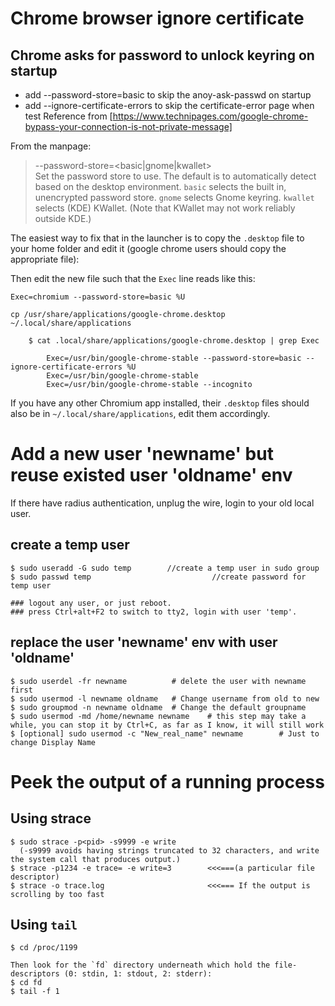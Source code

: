 # Chrome browser ignore certificate

## Chrome asks for password to unlock keyring on startup
  - add --password-store=basic to skip the anoy-ask-passwd on startup
  - add --ignore-certificate-errors to skip the certificate-error page when test
    Reference from [https://www.technipages.com/google-chrome-bypass-your-connection-is-not-private-message]

From the manpage:
> --password-store=&lt;basic|gnome|kwallet&gt;  
> Set the password store to use. The default is to automatically detect based on the desktop environment. `basic` selects the built in, unencrypted password store. `gnome` selects Gnome keyring. `kwallet` selects (KDE) KWallet. (Note that KWallet may not work reliably outside KDE.)

The easiest way to fix that in the launcher is to copy the `.desktop` file to your home folder and edit it (google chrome users should copy the appropriate file):

Then edit the new file such that the `Exec` line reads like this:

`Exec=chromium --password-store=basic %U`

`cp /usr/share/applications/google-chrome.desktop ~/.local/share/applications`

```shell
    $ cat .local/share/applications/google-chrome.desktop | grep Exec

        Exec=/usr/bin/google-chrome-stable --password-store=basic --ignore-certificate-errors %U
        Exec=/usr/bin/google-chrome-stable
        Exec=/usr/bin/google-chrome-stable --incognito
```

If you have any other Chromium app installed, their `.desktop` files should also be in `~/.local/share/applications`, edit them accordingly.


# Add a new user 'newname' but reuse existed user 'oldname' env

If there have radius authentication, unplug the wire, login to your old local user.

## create a temp user

    $ sudo useradd -G sudo temp        //create a temp user in sudo group
    $ sudo passwd temp                           //create password for temp user

    ### logout any user, or just reboot.
    ### press Ctrl+alt+F2 to switch to tty2, login with user 'temp'.

## replace the user 'newname' env with user 'oldname'

    $ sudo userdel -fr newname          # delete the user with newname first
    $ sudo usermod -l newname oldname   # Change username from old to new
    $ sudo groupmod -n newname oldname  # Change the default groupname
    $ sudo usermod -md /home/newname newname    # this step may take a while, you can stop it by Ctrl+C, as far as I know, it will still work
    $ [optional] sudo usermod -c "New_real_name" newname        # Just to change Display Name

# Peek the output of a running process

## Using strace

    $ sudo strace -p<pid> -s9999 -e write
      (-s9999 avoids having strings truncated to 32 characters, and write the system call that produces output.)
    $ strace -p1234 -e trace= -e write=3        <<<===(a particular file descriptor)
    $ strace -o trace.log                       <<<=== If the output is scrolling by too fast

## Using `tail`

    $ cd /proc/1199

    Then look for the `fd` directory underneath which hold the file-descriptors (0: stdin, 1: stdout, 2: stderr):
    $ cd fd
    $ tail -f 1

